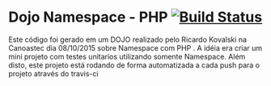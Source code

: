 # Dojo Namespace - PHP [![Build Status](https://travis-ci.org/douglascarlos/projetoAnimal.svg?branch=master)](https://travis-ci.org/douglascarlos/projetoAnimal)

Este código foi gerado em um DOJO realizado pelo Ricardo Kovalski na Canoastec dia 08/10/2015 sobre Namespace com PHP . A idéia era criar um
mini projeto com testes unitarios utilizando somente Namespace. Além disto, este projeto está rodando de forma automatizada 
a cada push para o projeto através do travis-ci 
